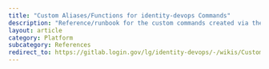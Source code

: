 ```yaml
---
title: "Custom Aliases/Functions for identity-devops Commands"
description: "Reference/runbook for the custom commands created via the login-alias script."
layout: article
category: Platform
subcategory: References
redirect_to: https://gitlab.login.gov/lg/identity-devops/-/wikis/Custom-Aliases-and-Functions-for-identity-devops
---
```

